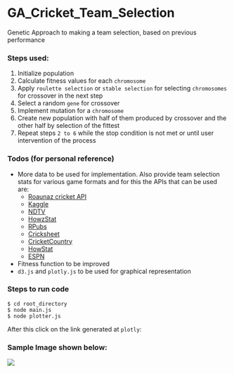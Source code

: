 # GA_Cricket_Team_Selection
Genetic Approach to making a team selection, based on previous performance

### Steps used:
1. Initialize population
2. Calculate fitness values for each `chromosome`
3. Apply `roulette selection` or `stable selection` for selecting `chromosomes` for crossover in the next step
4. Select a random `gene` for crossover
5. Implement mutation for a `chromosome`
6. Create new population with half of them produced by crossover and the other half by selection of the fittest
7. Repeat steps `2 to 6` while the stop condition is not met or until user intervention of the process 

### Todos (for personal reference)
 - More data to be used for implementation. Also provide team selection stats for various game formats and for this
   the APIs that can be used are:
   - [Roaunaz cricket API](https://www.cricketapi.com/)
   - [Kaggle](https://www.kaggle.com/cclayford/cricinfo-statsguru-data#ODIs%20-%20Bowling.csv)
   - [NDTV](https://sports.ndtv.com/cricket/players/a)
   - [HowzStat](http://cricket-stats.net/)
   - [RPubs](https://rpubs.com/dgolicher/cricket_download)
   - [Cricksheet](https://cricsheet.org/downloads/)
   - [CricketCountry](http://www.cricketcountry.com/players/)
   - [HowStat](http://www.howstat.com/cricket/Statistics/Batting/BattingAverages.asp?Stat=1)
   - [ESPN](http://www.espncricinfo.com/india/content/player/country.html?country=6)
 - Fitness function to be improved
 - `d3.js` and `plotly.js` to be used for graphical representation
 
 ### Steps to run code
 
 ```Shell
 $ cd root_directory
 $ node main.js
 $ node plotter.js
 ```
 After this click on the link generated at `plotly`:
 
 ### Sample Image shown below:
 
 ![](https://user-images.githubusercontent.com/30361728/44309916-88a5a800-a3eb-11e8-90c9-638e3258c807.png)
 

